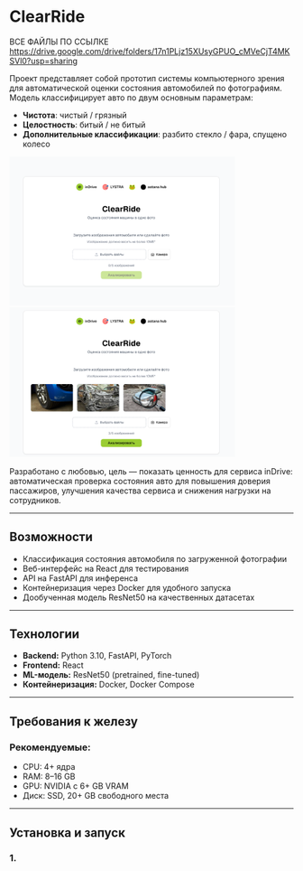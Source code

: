 # ClearRide


ВСЕ ФАЙЛЫ ПО ССЫЛКЕ https://drive.google.com/drive/folders/17n1PLjz15XUsyGPUO_cMVeCjT4MKSVl0?usp=sharing


Проект представляет собой прототип системы компьютерного зрения для автоматической оценки состояния автомобилей по фотографиям.  
Модель классифицирует авто по двум основным параметрам:  
- **Чистота**: чистый / грязный  
- **Целостность**: битый / не битый
- **Дополнительные классификации**: разбито стекло / фара, спущено колесо
<p float="left">
  <img src="1.png" alt="Демо" width="400"/>
  <img src="2.png" alt="Демо" width="400"/>
<p/>

Разработано с любовью, цель — показать ценность для сервиса inDrive: автоматическая проверка состояния авто для повышения доверия пассажиров, улучшения качества сервиса и снижения нагрузки на сотрудников.

---

## Возможности
- Классификация состояния автомобиля по загруженной фотографии
- Веб-интерфейс на React для тестирования
- API на FastAPI для инференса
- Контейнеризация через Docker для удобного запуска
- Дообученная модель ResNet50 на качественных датасетах

---

## Технологии
- **Backend:** Python 3.10, FastAPI, PyTorch
- **Frontend:** React
- **ML-модель:** ResNet50 (pretrained, fine-tuned)
- **Контейнеризация:** Docker, Docker Compose

---

## Требования к железу

### Рекомендуемые:
- CPU: 4+ ядра
- RAM: 8–16 GB
- GPU: NVIDIA с 6+ GB VRAM
- Диск: SSD, 20+ GB свободного места

---

## Установка и запуск

### 1. 
